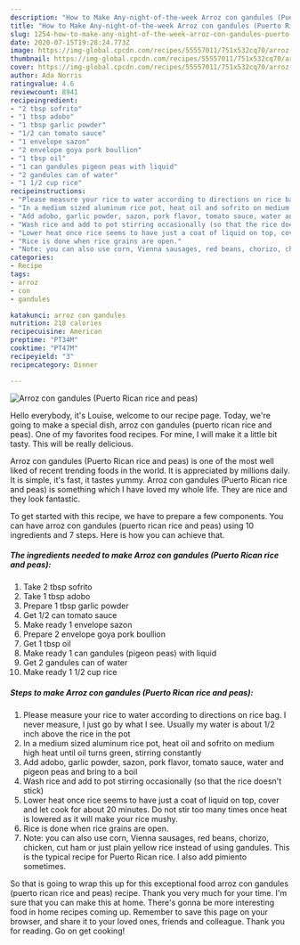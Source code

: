 ```yaml
---
description: "How to Make Any-night-of-the-week Arroz con gandules (Puerto Rican rice and peas)"
title: "How to Make Any-night-of-the-week Arroz con gandules (Puerto Rican rice and peas)"
slug: 1254-how-to-make-any-night-of-the-week-arroz-con-gandules-puerto-rican-rice-and-peas
date: 2020-07-15T19:28:24.773Z
image: https://img-global.cpcdn.com/recipes/55557011/751x532cq70/arroz-con-gandules-puerto-rican-rice-and-peas-recipe-main-photo.jpg
thumbnail: https://img-global.cpcdn.com/recipes/55557011/751x532cq70/arroz-con-gandules-puerto-rican-rice-and-peas-recipe-main-photo.jpg
cover: https://img-global.cpcdn.com/recipes/55557011/751x532cq70/arroz-con-gandules-puerto-rican-rice-and-peas-recipe-main-photo.jpg
author: Ada Norris
ratingvalue: 4.6
reviewcount: 8941
recipeingredient:
- "2 tbsp sofrito"
- "1 tbsp adobo"
- "1 tbsp garlic powder"
- "1/2 can tomato sauce"
- "1 envelope sazon"
- "2 envelope goya pork boullion"
- "1 tbsp oil"
- "1 can gandules pigeon peas with liquid"
- "2 gandules can of water"
- "1 1/2 cup rice"
recipeinstructions:
- "Please measure your rice to water according to directions on rice bag. I never measure, I just go by what I see. Usually my water is about 1/2 inch above the rice in the pot"
- "In a medium sized aluminum rice pot, heat oil and sofrito on medium high heat until oil turns green, stirring constantly"
- "Add adobo, garlic powder, sazon, pork flavor, tomato sauce, water and pigeon peas and bring to a boil"
- "Wash rice and add to pot stirring occasionally (so that the rice doesn&#39;t stick)"
- "Lower heat once rice seems to have just a coat of liquid on top, cover and let cook for about 20 minutes. Do not stir too many times once heat is lowered as it will make your rice mushy."
- "Rice is done when rice grains are open."
- "Note: you can also use corn, Vienna sausages, red beans, chorizo, chicken, cut ham or just plain yellow rice instead of using gandules. This is the typical recipe for Puerto Rican rice. I also add pimiento sometimes."
categories:
- Recipe
tags:
- arroz
- con
- gandules

katakunci: arroz con gandules 
nutrition: 218 calories
recipecuisine: American
preptime: "PT34M"
cooktime: "PT47M"
recipeyield: "3"
recipecategory: Dinner

---
```



![Arroz con gandules (Puerto Rican rice and peas)](https://img-global.cpcdn.com/recipes/55557011/751x532cq70/arroz-con-gandules-puerto-rican-rice-and-peas-recipe-main-photo.jpg)

Hello everybody, it's Louise, welcome to our recipe page. Today, we're going to make a special dish, arroz con gandules (puerto rican rice and peas). One of my favorites food recipes. For mine, I will make it a little bit tasty. This will be really delicious.



Arroz con gandules (Puerto Rican rice and peas) is one of the most well liked of recent trending foods in the world. It is appreciated by millions daily. It is simple, it's fast, it tastes yummy. Arroz con gandules (Puerto Rican rice and peas) is something which I have loved my whole life. They are nice and they look fantastic.


To get started with this recipe, we have to prepare a few components. You can have arroz con gandules (puerto rican rice and peas) using 10 ingredients and 7 steps. Here is how you can achieve that.

<!--inarticleads1-->

##### The ingredients needed to make Arroz con gandules (Puerto Rican rice and peas):

1. Take 2 tbsp sofrito
1. Take 1 tbsp adobo
1. Prepare 1 tbsp garlic powder
1. Get 1/2 can tomato sauce
1. Make ready 1 envelope sazon
1. Prepare 2 envelope goya pork boullion
1. Get 1 tbsp oil
1. Make ready 1 can gandules (pigeon peas) with liquid
1. Get 2 gandules can of water
1. Make ready 1 1/2 cup rice




<!--inarticleads2-->

##### Steps to make Arroz con gandules (Puerto Rican rice and peas):

1. Please measure your rice to water according to directions on rice bag. I never measure, I just go by what I see. Usually my water is about 1/2 inch above the rice in the pot
1. In a medium sized aluminum rice pot, heat oil and sofrito on medium high heat until oil turns green, stirring constantly
1. Add adobo, garlic powder, sazon, pork flavor, tomato sauce, water and pigeon peas and bring to a boil
1. Wash rice and add to pot stirring occasionally (so that the rice doesn&#39;t stick)
1. Lower heat once rice seems to have just a coat of liquid on top, cover and let cook for about 20 minutes. Do not stir too many times once heat is lowered as it will make your rice mushy.
1. Rice is done when rice grains are open.
1. Note: you can also use corn, Vienna sausages, red beans, chorizo, chicken, cut ham or just plain yellow rice instead of using gandules. This is the typical recipe for Puerto Rican rice. I also add pimiento sometimes.




So that is going to wrap this up for this exceptional food arroz con gandules (puerto rican rice and peas) recipe. Thank you very much for your time. I'm sure that you can make this at home. There's gonna be more interesting food in home recipes coming up. Remember to save this page on your browser, and share it to your loved ones, friends and colleague. Thank you for reading. Go on get cooking!
